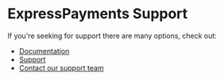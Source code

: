 # ExpressPayments Support

If you're seeking for support there are many options, check out:

* [Documentation](https://docs.epayments.network/)
* [Support](https://support.epayments.network/)
* [Contact our support team](https://docs.epayments.network/)
